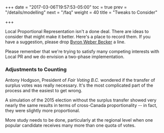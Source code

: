 +++
date = "2017-03-06T19:57:53-05:00"
toc = true
prev = "/details/modelling"
next = "/faq"
weight = 40
title = "Tweaks to Consider"

+++

Local Proportional Representation isn't a done deal.  There are ideas to consider that might
make it better.  Here's a place to record them.  If you have a suggestion, please
drop [Byron Weber Becker](mailto:info@localpr.ca) a line.

Please remember that we're trying to satisfy many competing interests with Local PR and we
do envision a two-phase implementation.

### Adjustments to Counting

Antony Hodgson, President of *Fair Voting B.C.* wondered if the transfer of surplus
votes was really necessary.  It's the most complicated part of the process and the
easiest to get wrong.

A simulation of the 2015 election without the surplus transfer showed very nearly the
same results in terms of cross-Canada proportionality -- in fact, they were slightly
more proportional.  

More study needs to be done, particularly at the regional level when one popular
candidate receives many more than one quota of votes.


